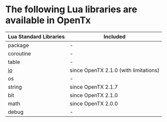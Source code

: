 
# The following Lua libraries are available in OpenTx


| Lua Standard Libraries | Included |
| --                     | -- |
| package                | -  |
| coroutine              | -  |
| table                  | -  |
| [io](lib/io.md)        | since OpenTX 2.1.0 (with limitations) |
| os                     | -  |
| string                 | since OpenTX 2.1.7  |
| bit                    | since OpenTX 2.1.0 |
| math                   | since OpenTX 2.0.0 |
| debug                  | -  |

